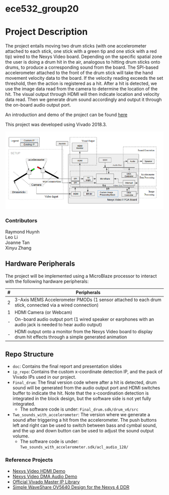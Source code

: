 # ece532_group20

# Project Description
The project entails moving two drum sticks (with one accelerometer attached to each stick, one stick with a green tip and one stick with a red tip) wired to the Nexys Video board. Depending on the specific spatial zone the user is doing a drum hit in the air, analogous to hitting drum sticks onto drums, to produce a corresponding sound from the board. The SPI-based accelerometer attached to the front of the drum stick will take the hand movement velocity data to the board. If the velocity reading exceeds the set threshold, then the action is registered as a hit. After a hit is detected, we use the image data read from the camera to determine the location of the hit. The visual output through HDMI will then indicate location and velocity data read. Then we generate drum sound accordingly and output it through the on-board audio output port.

An introduction and demo of the project can be found [here](https://www.youtube.com/playlist?list=PL375u3xhh3XQRRNpfu7j61EfCjszAm4z5)

This project was developed using Vivado 2018.3.

![App Demo](doc/Air_Drums-Block_Diagram_Overview.png)

### Contributors
Raymond Huynh\
Leo Li\
Joanne Tan\
Xinyu Zhang

## Hardware Peripherals
The project will be implemented using a MicroBlaze processor to interact with the following hardware peripherals:

| #| Peripherals |
|-----:|-----------|
|     2| 3-Axis MEMS Accelerometer PMODs (1 sensor attached to each drum stick, connected via a wired connection)  |
|     1| HDMI Camera (or Webcam)  |
|     -| On-board audio output port (1 wired speaker or earphones with an audio jack is needed to hear audio output)   |
|     -| HDMI output onto a monitor from the Nexys Video board to display drum hit effects through a simple generated animation|

## Repo Structure
* `doc`: Contains the final report and presentation slides
* `ip_repo`: Contains the custom x-coordinate detection IP, and the pack of Vivado IPs used in our project.
* `Final_drum`: The final version code where after a hit is detected, drum sound will be generated from the audio output port and HDMI switches buffer to indicate the hit. Note that the x-coordination detection is integrated in the block design, but the software side is not yet fully integrated.
    - The software code is under: `Final_drum.sdk/drum_v6/src`
* `Two_sounds_with_accelerometer`: The version where we generate a sound after triggering a hit from the accelerometer. The push buttons left and right can be used to switch between bass and cymbal sound, and the up and down button can be used to adjust the sound output volume.
    - The software code is under: `Two_sounds_with_accelerometer.sdk/acl_audio_128/`
 
### Reference Projects
* [Nexys Video HDMI Demo](https://digilent.com/reference/programmable-logic/nexys-video/demos/hdmi)
* [Nexys Video DMA Audio Demo](https://digilent.com/reference/programmable-logic/nexys-video/demos/dma-audio)
* [Official Vivado Master IP Library](https://github.com/Digilent/vivado-library/tree/master/ip)
* [Simple WaveShare OV5640 Design for the Nexys 4 DDR](https://github.com/charleslo/ece532_waveshare)


